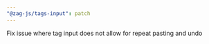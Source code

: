 ```yaml
---
"@zag-js/tags-input": patch
---
```


Fix issue where tag input does not allow for repeat pasting and undo
